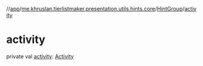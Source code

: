 //[app](../../../index.md)/[me.khruslan.tierlistmaker.presentation.utils.hints.core](../index.md)/[HintGroup](index.md)/[activity](activity.md)

# activity

private val [activity](activity.md): [Activity](https://developer.android.com/reference/kotlin/android/app/Activity.html)
